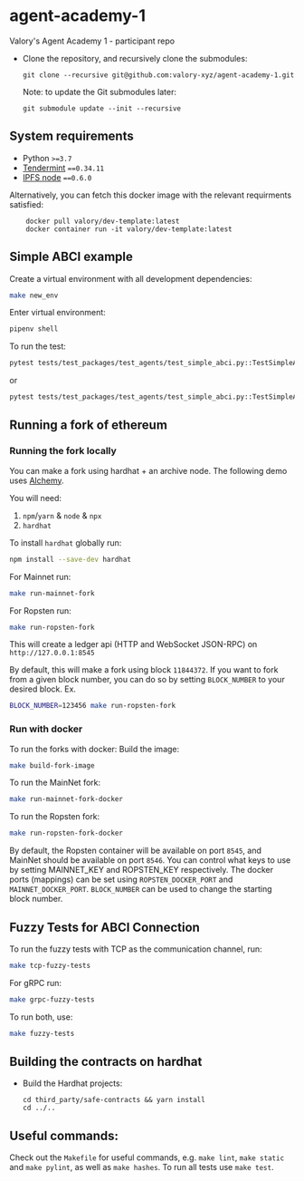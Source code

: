 
# agent-academy-1

Valory's Agent Academy 1 - participant repo

- Clone the repository, and recursively clone the submodules:

      git clone --recursive git@github.com:valory-xyz/agent-academy-1.git

  Note: to update the Git submodules later:

      git submodule update --init --recursive

## System requirements

- Python `>=3.7`
- [Tendermint](https://docs.tendermint.com/master/introduction/install.html) `==0.34.11`
- [IPFS node](https://docs.ipfs.io/install/command-line/#official-distributions) `==0.6.0`

Alternatively, you can fetch this docker image with the relevant requirments satisfied:

        docker pull valory/dev-template:latest
        docker container run -it valory/dev-template:latest

## Simple ABCI example

Create a virtual environment with all development dependencies:

```bash
make new_env
```

Enter virtual environment:

``` bash
pipenv shell
```

To run the test:

``` bash
pytest tests/test_packages/test_agents/test_simple_abci.py::TestSimpleABCISingleAgent
```

or

``` bash
pytest tests/test_packages/test_agents/test_simple_abci.py::TestSimpleABCITwoAgents
```

## Running a fork of ethereum

### Running the fork locally

You can make a fork using hardhat + an archive node. The following demo uses [Alchemy](https://alchemyapi.io).

You will need:

1. `npm`/`yarn` & `node` & `npx`
2. `hardhat`

To install `hardhat` globally run:

```bash
npm install --save-dev hardhat
```

For Mainnet run:

```bash
make run-mainnet-fork
```

For Ropsten run:

```bash
make run-ropsten-fork
```

This will create a ledger api (HTTP and WebSocket JSON-RPC) on `http://127.0.0.1:8545` 

By default, this will make a fork using block `11844372`. If you want to fork from a given block number, you can do so by setting `BLOCK_NUMBER` to your desired block. Ex.
```bash
BLOCK_NUMBER=123456 make run-ropsten-fork
```

### Run with docker

To run the forks with docker:
Build the image:
```bash
make build-fork-image
```

To run the MainNet fork:
```bash
make run-mainnet-fork-docker
```

To run the Ropsten fork:
```bash
make run-ropsten-fork-docker
```

By default, the Ropsten container will be available on port `8545`, and MainNet should be available on port `8546`.
You can control what keys to use by setting MAINNET_KEY and ROPSTEN_KEY respectively. 
The docker ports (mappings) can be set using `ROPSTEN_DOCKER_PORT` and `MAINNET_DOCKER_PORT`.
`BLOCK_NUMBER` can be used to change the starting block number.

## Fuzzy Tests for ABCI Connection

To run the fuzzy tests with TCP as the communication channel, run:

```bash
make tcp-fuzzy-tests
```

For gRPC run:

```bash
make grpc-fuzzy-tests
```

To run both, use:
```bash
make fuzzy-tests
```

## Building the contracts on hardhat
- Build the Hardhat projects:

      cd third_party/safe-contracts && yarn install
      cd ../..

## Useful commands:

Check out the `Makefile` for useful commands, e.g. `make lint`, `make static` and `make pylint`, as well
as `make hashes`. To run all tests use `make test`.

